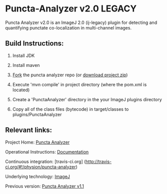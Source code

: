 Puncta-Analyzer v2.0 LEGACY
===========================

Puncta Analyzer v2.0 is an ImageJ 2.0 (ij-legacy) plugin for detecting and quantifying punctate co-localization in multi-channel images.	

Build Instructions:
-------------------
1. Install JDK

2. Install maven

3. [Fork](https://help.github.com/articles/fork-a-repo) the puncta analyzer repo (or [download project zip](https://github.com/physion/puncta-analyzer/zipball/master))

4. Execute 'mvn compile' in project directory (where the pom.xml is located)

5. Create a 'PunctaAnalyzer' directory in the your ImageJ plugins directory 

6. Copy all of the class files (bytecode) in target/classes to plugins/PunctaAnalyzer


Relevant links:
---------------
Project Home: [Puncta Analyzer](https://github.com/physion/puncta-analyzer)

Operational Instructions: [Documentation](https://github.com/physion/puncta-analyzer/tree/master/doc)

Continuous integration: [travis-ci.org] (http://travis-ci.org/#!/physion/puncta-analyzer)

Underlying technology: [ImageJ](http://dev.imagej.net) 

Previous version: [Puncta Analyzer v1.1](https://github.com/physion/puncta-analyzer/tree/v1.1)


